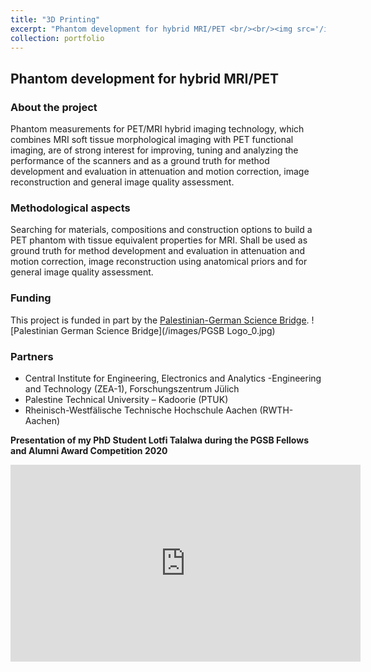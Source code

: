 ```yaml
---
title: "3D Printing"
excerpt: "Phantom development for hybrid MRI/PET <br/><br/><img src='/images/Kiss200.jpg' width='100'>"
collection: portfolio
---
```

## Phantom development for hybrid MRI/PET


### About the project
Phantom measurements for PET/MRI hybrid imaging technology, which combines MRI soft tissue morphological imaging with PET functional imaging, are of strong interest for improving, tuning and analyzing the performance of the scanners and as a ground truth for method development and evaluation in attenuation and motion correction, image reconstruction and general image quality assessment.  


### Methodological aspects
Searching for materials, compositions and construction options to build a PET phantom with tissue equivalent properties for MRI. Shall be used as ground truth for method development and evaluation in attenuation and motion correction, image reconstruction using anatomical priors and for general image quality assessment.

### Funding
This project is funded in part by the [Palestinian-German Science Bridge](https://www.palast.ps/en/what-we-do/science-bridges/pgsb).
![Palestinian German Science Bridge](/images/PGSB Logo_0.jpg)

### Partners
* Central Institute for Engineering, Electronics and Analytics -Engineering and Technology (ZEA-1), Forschungszentrum Jülich
* Palestine Technical University – Kadoorie (PTUK)
* Rheinisch-Westfälische Technische Hochschule Aachen (RWTH-Aachen)

**Presentation of my PhD Student Lotfi Talalwa during the PGSB Fellows and Alumni Award Competition 2020**
<iframe width="560" height="315" src="https://www.youtube.com/embed/q94ewOgIgXw" title="YouTube video player" frameborder="0" allow="accelerometer; autoplay; clipboard-write; encrypted-media; gyroscope; picture-in-picture" allowfullscreen></iframe>